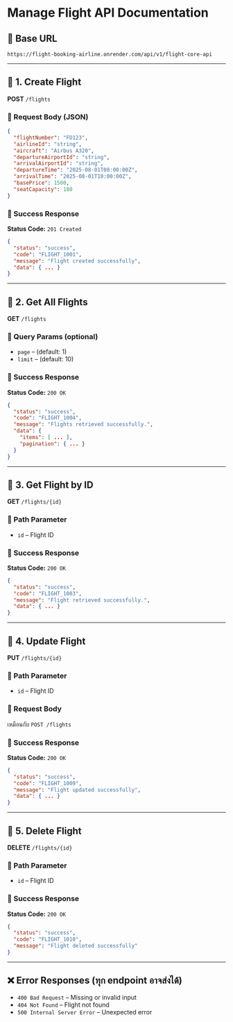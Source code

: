 #  Manage Flight API Documentation

## 🧾 Base URL  
`https://flight-booking-airline.onrender.com/api/v1/flight-core-api`

---

## 📌 1. Create Flight  
**POST** `/flights`

### 🔸 Request Body (JSON)
```json
{
  "flightNumber": "FD123",
  "airlineId": "string",
  "aircraft": "Airbus A320",
  "departureAirportId": "string",
  "arrivalAirportId": "string",
  "departureTime": "2025-08-01T08:00:00Z",
  "arrivalTime": "2025-08-01T10:00:00Z",
  "basePrice": 1500,
  "seatCapacity": 180
}
```

### 🔸 Success Response
**Status Code:** `201 Created`  
```json
{
  "status": "success",
  "code": "FLIGHT_1001",
  "message": "Flight created successfully",
  "data": { ... }
}
```

---

## 📌 2. Get All Flights  
**GET** `/flights`

### 🔸 Query Params (optional)
- `page` – (default: 1)
- `limit` – (default: 10)

### 🔸 Success Response
**Status Code:** `200 OK`  
```json
{
  "status": "success",
  "code": "FLIGHT_1004",
  "message": "Flights retrieved successfully.",
  "data": {
    "items": [ ... ],
    "pagination": { ... }
  }
}
```

---

## 📌 3. Get Flight by ID  
**GET** `/flights/{id}`

### 🔸 Path Parameter
- `id` – Flight ID

### 🔸 Success Response
**Status Code:** `200 OK`  
```json
{
  "status": "success",
  "code": "FLIGHT_1003",
  "message": "Flight retrieved successfully.",
  "data": { ... }
}
```

---

## 📌 4. Update Flight  
**PUT** `/flights/{id}`

### 🔸 Path Parameter
- `id` – Flight ID

### 🔸 Request Body
เหมือนกับ `POST /flights`

### 🔸 Success Response
**Status Code:** `200 OK`  
```json
{
  "status": "success",
  "code": "FLIGHT_1009",
  "message": "Flight updated successfully",
  "data": { ... }
}
```

---

## 📌 5. Delete Flight  
**DELETE** `/flights/{id}`

### 🔸 Path Parameter
- `id` – Flight ID

### 🔸 Success Response
**Status Code:** `200 OK`  
```json
{
  "status": "success",
  "code": "FLIGHT_1010",
  "message": "Flight deleted successfully"
}
```

---

## ❌ Error Responses (ทุก endpoint อาจส่งได้)
- `400 Bad Request` – Missing or invalid input
- `404 Not Found` – Flight not found
- `500 Internal Server Error` – Unexpected error
